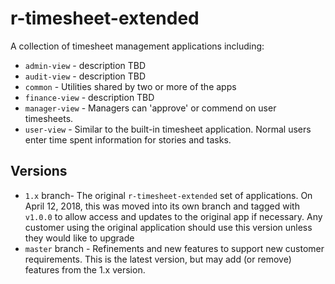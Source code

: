 # r-timesheet-extended

A collection of timesheet management applications including:
* `admin-view` - description TBD
* `audit-view` - description TBD
* `common` - Utilities shared by two or more of the apps
* `finance-view` - description TBD
* `manager-view` - Managers can 'approve' or commend on user timesheets.
* `user-view` - Similar to the built-in timesheet application. Normal users enter time spent information for stories and tasks.

## Versions
* `1.x` branch- The original `r-timesheet-extended` set of applications. On April 12, 2018, this was moved into its own branch and tagged with `v1.0.0`
to allow access and updates to the original app if necessary.  Any customer using the original application should use this version
unless they would like to upgrade
* `master` branch - Refinements and new features to support new customer requirements.  This is the latest version, but may add (or remove)
features from the 1.x version.
